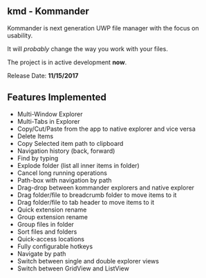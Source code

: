 
## kmd - Kommander
Kommander is next generation UWP file manager with the focus on usability. 

It will *probably* change the way you work with your files.

The project is in active development **now**.

Release Date: **11/15/2017**

## Features Implemented

* Multi-Window Explorer
* Multi-Tabs in Explorer
* Copy/Cut/Paste from the app to native explorer and vice versa
* Delete Items
* Copy Selected item path to clipboard
* Navigation history (back, forward)
* Find by typing
* Explode folder (list all inner items in folder)
* Cancel long running operations
* Path-box with navigation by path
* Drag-drop between kommander explorers and native explorer
* Drag folder/file to breadcrumb folder to move items to it
* Drag folder/file to tab header to move items to it
* Quick extension rename
* Group extension rename
* Group files in folder
* Sort files and folders
* Quick-access locations
* Fully configurable hotkeys
* Navigate by path
* Switch between single and double explorer views
* Switch between GridView and ListView
